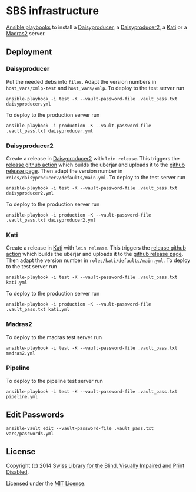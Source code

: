 # SBS infrastructure

[Ansible playbooks][] to install a [Daisyproducer][], a [Daisyproducer2][], a [Kati][] or a [Madras2][] server.

## Deployment

### Daisyproducer

Put the needed debs into `files`. Adapt the version numbers in
`host_vars/xmlp-test` and `host_vars/xmlp`. To deploy to the test
server run

```
ansible-playbook -i test -K --vault-password-file .vault_pass.txt daisyproducer.yml
```

To deploy to the production server run

```
ansible-playbook -i production -K --vault-password-file .vault_pass.txt daisyproducer.yml
```

### Daisyproducer2

Create a release in [Daisyproducer2][] with `lein release`. This
triggers the [release github
action](https://github.com/sbsdev/daisyproducer2/blob/main/.github/workflows/upload-release-asset.yml)
which builds the uberjar and uploads it to the [github release
page](https://github.com/sbsdev/daisyproducer2/releases). Then adapt
the version number in `roles/daisyproducer2/defaults/main.yml`. To
deploy to the test server run

```
ansible-playbook -i test -K --vault-password-file .vault_pass.txt daisyproducer2.yml
```

To deploy to the production server run

```
ansible-playbook -i production -K --vault-password-file .vault_pass.txt daisyproducer2.yml
```

### Kati

Create a release in [Kati][] with `lein release`. This triggers the
[release github
action](https://github.com/sbsdev/catalog/blob/master/.github/workflows/upload-release-asset.yml)
which builds the uberjar and uploads it to the [github release
page](https://github.com/sbsdev/catalog/releases). Then adapt the
version number in `roles/kati/defaults/main.yml`. To deploy to the
test server run

```
ansible-playbook -i test -K --vault-password-file .vault_pass.txt kati.yml
```

To deploy to the production server run

```
ansible-playbook -i production -K --vault-password-file .vault_pass.txt kati.yml
```

### Madras2

To deploy to the madras test server run

```
ansible-playbook -i test -K --vault-password-file .vault_pass.txt madras2.yml
```

### Pipeline

To deploy to the pipeline test server run

```
ansible-playbook -i test -K --vault-password-file .vault_pass.txt pipeline.yml
```

## Edit Passwords

```
ansible-vault edit --vault-password-file .vault_pass.txt vars/passwords.yml
```

## License

Copyright (c) 2014 [Swiss Library for the Blind, Visually Impaired and Print Disabled](http://www.sbs.ch/).

Licensed under the [MIT License](./LICENSE).

[Ansible playbooks]: http://www.ansible.com/home
[Daisyproducer]: http://sbsdev.github.io/daisyproducer
[Daisyproducer2]: https://github.com/sbsdev/daisyproducer2
[Kati]: https://github.com/sbsdev/catalog
[Madras2]: https://github.com/sbsdev/mdr2


